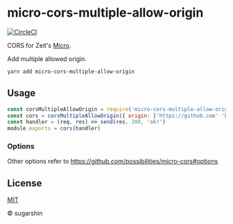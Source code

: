 # micro-cors-multiple-allow-origin

[![CircleCI](https://circleci.com/gh/sugarshin/micro-cors-multiple-allow-origin.svg?style=svg&circle-token=6df98fe810b3c5fc49bf7c37b1f42da9cfdcda81)](https://circleci.com/gh/sugarshin/micro-cors-multiple-allow-origin)

CORS for Zeit's [Micro](https://github.com/zeit/micro).

Add multiple allowed origin.

```bash
yarn add micro-cors-multiple-allow-origin
```

## Usage

```js
const corsMultipleAllowOrigin = require('micro-cors-multiple-allow-origin')
const cors = corsMultipleAllowOrigin({ origin: ['https://github.com' 'https://sugarshin.net'] })
const handler = (req, res) => send(res, 200, 'ok!')
module.exports = cors(handler)
```

### Options

Other options refer to https://github.com/possibilities/micro-cors#options

## License

[MIT][license-url]

© sugarshin

[license-image]: https://img.shields.io/:license-mit-blue.svg?style=flat-square
[license-url]: https://sugarshin.mit-license.org/
